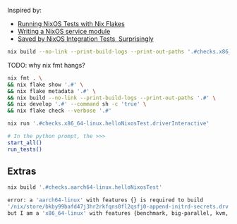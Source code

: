 

Inspired by: 
- [Running NixOS Tests with Nix Flakes](https://blakesmith.me/2024/03/02/running-nixos-tests-with-flakes.html)
- [Writing a NixOS service module](https://scvalex.net/posts/58/)
- [Saved by NixOS Integration Tests, Surprisingly](https://boinkor.net/2024/02/saved-by-nixos-integration-tests-surprisingly/)


```bash
nix build --no-link --print-build-logs --print-out-paths '.#checks.x86_64-linux.helloNixosTest'
```

TODO: why nix fmt hangs?
```bash
nix fmt . \
&& nix flake show '.#' \
&& nix flake metadata '.#' \
&& nix build --no-link --print-build-logs --print-out-paths '.#' \
&& nix develop '.#' --command sh -c 'true' \
&& nix flake check --verbose '.#'
```


```bash
nix run '.#checks.x86_64-linux.helloNixosTest.driverInteractive'
```


```bash
# In the python prompt, the >>>
start_all()
run_tests()
```


## Extras



```bash
nix build '.#checks.aarch64-linux.helloNixosTest'
```

```bash
error: a 'aarch64-linux' with features {} is required to build 
'/nix/store/bkby99bafd47j3hr2rkfqns0fl2qsfj0-append-initrd-secrets.drv', 
but I am a 'x86_64-linux' with features {benchmark, big-parallel, kvm, nixos-test} 
```
